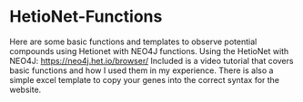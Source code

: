 # HetioNet-Functions
Here are some basic functions and templates to observe potential compounds using Hetionet with NEO4J functions.
Using the HetioNet with NEO4J: https://neo4j.het.io/browser/
Included is a video tutorial that covers basic functions and how I used them in my experience. 
There is also a simple excel template to copy your genes into the correct syntax for the website.
